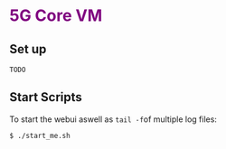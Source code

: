 # <span style="color: Purple;"> 5G Core VM</span>

## Set up
```
TODO
```


## Start Scripts

To start the webui aswell as `tail -f`of multiple log files:

```
$ ./start_me.sh
```
